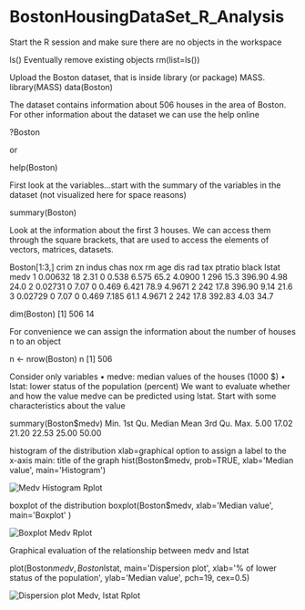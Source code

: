 # BostonHousingDataSet_R_Analysis
Start the R session and make sure there are no objects in the workspace

ls()
Eventually remove existing objects
rm(list=ls())

Upload the Boston dataset, that is inside library (or package) MASS.
library(MASS)
data(Boston)

The dataset contains information about 506 houses in the area of Boston. For other
information about the dataset we can use the help online

?Boston

or

help(Boston)

First look at the variables...start with the summary of the variables in the dataset (not
visualized here for space reasons)

summary(Boston)

Look at the information about the first 3 houses. We can access them through the square
brackets, that are used to access the elements of vectors, matrices, datasets.

Boston[1:3,]
crim zn indus chas nox rm age dis rad tax ptratio black lstat medv
1 0.00632 18 2.31 0 0.538 6.575 65.2 4.0900 1 296 15.3 396.90 4.98 24.0
2 0.02731 0 7.07 0 0.469 6.421 78.9 4.9671 2 242 17.8 396.90 9.14 21.6
3 0.02729 0 7.07 0 0.469 7.185 61.1 4.9671 2 242 17.8 392.83 4.03 34.7

dim(Boston)
[1] 506 14

For convenience we can assign the information about the number of houses n to an object

n <- nrow(Boston)
n
[1] 506

Consider only variables
 • medve: median values of the houses (1000 $)
 • lstat: lower status of the population (percent)
We want to evaluate whether and how the value medve can be predicted using lstat.
Start with some characteristics about the value

summary(Boston$medv)
Min. 1st Qu. Median Mean 3rd Qu. Max.
5.00 17.02 21.20 22.53 25.00 50.00

histogram of the distribution
xlab=graphical option to assign a label to the x-axis
main: title of the graph
hist(Boston$medv, prob=TRUE, xlab='Median value', main='Histogram')

![Medv Histogram Rplot](https://github.com/adnantheanalyst/BostonHousingDataSet_R_Analysis/assets/16821246/4b0d5f48-fbeb-470d-9048-682c5840a027)

boxplot of the distribution
boxplot(Boston$medv, xlab='Median value', main='Boxplot' )

![Boxplot Medv Rplot](https://github.com/adnantheanalyst/BostonHousingDataSet_R_Analysis/assets/16821246/6d9ad0ef-e2e9-4614-882a-88aef546b56e)

Graphical evaluation of the relationship between medv and lstat

plot(Boston$medv, Boston$lstat, main='Dispersion plot', xlab='% of lower status of the population', ylab='Median value', pch=19, cex=0.5)

![Dispersion plot Medv, lstat Rplot](https://github.com/adnantheanalyst/BostonHousingDataSet_R_Analysis/assets/16821246/169d243f-e348-4d54-98a4-f812f4eaeb2c)


